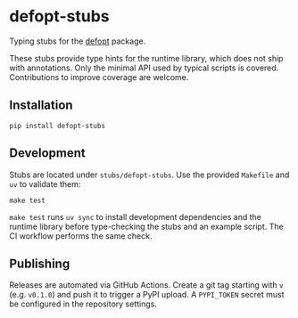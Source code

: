 # defopt-stubs

Typing stubs for the [defopt](https://github.com/anntzer/defopt) package.

These stubs provide type hints for the runtime library, which does not
ship with annotations. Only the minimal API used by typical scripts is
covered. Contributions to improve coverage are welcome.

## Installation

```
pip install defopt-stubs
```

## Development

Stubs are located under `stubs/defopt-stubs`. Use the provided `Makefile`
and `uv` to validate them:

```
make test
```

`make test` runs `uv sync` to install development dependencies and the
runtime library before type-checking the stubs and an example script.
The CI workflow performs the same check.

## Publishing

Releases are automated via GitHub Actions. Create a git tag starting
with `v` (e.g. `v0.1.0`) and push it to trigger a PyPI upload. A
`PYPI_TOKEN` secret must be configured in the repository settings.
